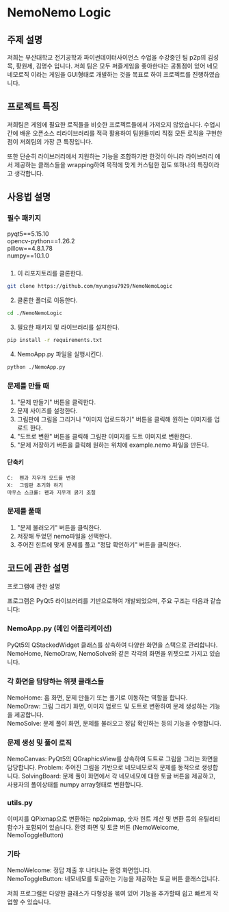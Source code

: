<h1> NemoNemo Logic

## 주제 설명

저희는 부산대학교 전기공학과 파이썬데이터사이언스 수업을 수강중인 팀 p2p의 김성목, 황원제, 김명수 입니다. 저희 팀은 모두 퍼즐게임을 좋아한다는 공통점이 있어 네모네모로직 이라는 게임을 GUI형태로 개발하는 것을 목표로 하여 프로젝트를 진행하였습니다. 

## 프로젝트 특징
저희팀은 게임에 필요한 로직들을 비슷한 프로젝트들에서 가져오지 않았습니다. 수업시간에 배운 오픈소스 리라이브러리를 적극 활용하여 팀원들끼리 직접 모든 로직을 구현한 점이 저희팀의 가장 큰 특징입니다.

또한 단순히 라이브러리에서 지원하는 기능을 조합하기만 한것이 아니라 라이브러리 에서 제공하는 클래스들을 wrapping하여 목적에 맞게 커스텀한 점도 또하나의 특징이라고 생각합니다.


## 사용법 설명
### 필수 패키지
pyqt5==5.15.10  
opencv-python==1.26.2    
pillow==4.8.1.78  
numpy==10.1.0    
###


1.  이 리포지토리를 클론한다. 
~~~ bash 
git clone https://github.com/myungsu7929/NemoNemoLogic
~~~

2. 클론한 폴더로 이동한다.
~~~ bash
cd ./NemoNemoLogic
~~~

3. 필요한 패키지 및 라이브러리를 설치한다.
~~~ bash
pip install -r requirements.txt
~~~

4. NemoApp.py 파일을 실행시킨다.
~~~ bash
python ./NemoApp.py
~~~

### 문제를 만들 때
1. "문제 만들기" 버튼을 클릭한다.
2. 문제 사이즈를 설정한다.
3. 그림판에 그림을 그리거나 "이미지 업로드하기" 버튼을 클릭해 원하는 이미지를 업로드 한다.  
4. "도트로 변환" 버튼을 클릭해 그림판 이미지를 도트 이미지로 변환한다.
5. "문제 저장하기 버튼을 클릭해 원하는 위치에 example.nemo 파일을 만든다.  

#### 단축키  
    C:  펜과 지우개 모드를 변경
    X:  그림판 초기화 하기
    마우스 스크롤: 펜과 지우개 굵기 조절 

### 문제를 풀때
1. "문제 불러오기" 버튼을 클릭한다. 
2. 저장해 두었던 nemo파일을 선택한다.
3. 주어진 힌트에 맞게 문제를 풀고 "정답 확인하기" 버튼을 클릭한다.

## 코드에 관한 설명
프로그램에 관한 설명

프로그램은 PyQt5 라이브러리를 기반으로하여 개발되었으며, 주요 구조는 다음과 같습니다:
### NemoApp.py (메인 어플리케이션)
PyQt5의 QStackedWidget 클래스를 상속하여 다양한 화면을 스택으로 관리합니다.
NemoHome, NemoDraw, NemoSolve와 같은 각각의 화면을 위젯으로 가지고 있습니다.

### 각 화면을 담당하는 위젯 클래스들
NemoHome: 홈 화면, 문제 만들기 또는 풀기로 이동하는 역할을 합니다.  
NemoDraw: 그림 그리기 화면, 이미지 업로드 및 도트로 변환하여 문제 생성하는 기능을 제공합니다.  
NemoSolve: 문제 풀이 화면, 문제를 불러오고 정답 확인하는 등의 기능을 수행합니다.

### 문제 생성 및 풀이 로직
NemoCanvas: PyQt5의 QGraphicsView를 상속하여 도트로 그림을 그리는 화면을 담당합니다.
Problem: 주어진 그림을 기반으로 네모네모로직 문제를 동적으로 생성합니다.
SolvingBoard: 문제 풀이 화면에서 각 네모네모에 대한 토글 버튼을 제공하고, 사용자의 풀이상태를 numpy array형태로 변환합니다.

### utils.py
이미지를 QPixmap으로 변환하는 np2pixmap, 숫자 힌트 계산 및 변환 등의 유틸리티 함수가 포함되어 있습니다.
환영 화면 및 토글 버튼 (NemoWelcome, NemoToggleButton)

### 기타
NemoWelcome: 정답 제출 후 나타나는 환영 화면입니다.  
NemoToggleButton: 네모네모를 토글하는 기능을 제공하는 토글 버튼 클래스입니다.


저희 프로그램은 다양한 클래스가 다형성을 묶여 있어 기능을 추가할때 쉽고 빠르게 작업할 수 있습니다.

